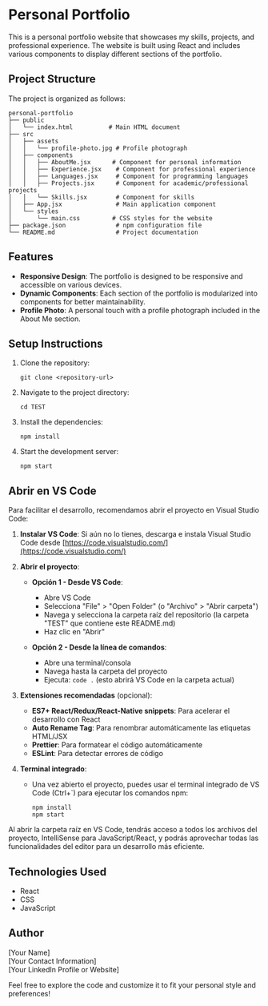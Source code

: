 # Personal Portfolio

This is a personal portfolio website that showcases my skills, projects, and professional experience. The website is built using React and includes various components to display different sections of the portfolio.

## Project Structure

The project is organized as follows:

```
personal-portfolio
├── public
│   └── index.html          # Main HTML document
├── src
│   ├── assets
│   │   └── profile-photo.jpg # Profile photograph
│   ├── components
│   │   ├── AboutMe.jsx      # Component for personal information
│   │   ├── Experience.jsx    # Component for professional experience
│   │   ├── Languages.jsx     # Component for programming languages
│   │   ├── Projects.jsx      # Component for academic/professional projects
│   │   └── Skills.jsx        # Component for skills
│   ├── App.jsx               # Main application component
│   └── styles
│       └── main.css         # CSS styles for the website
├── package.json              # npm configuration file
└── README.md                 # Project documentation
```

## Features

- **Responsive Design**: The portfolio is designed to be responsive and accessible on various devices.
- **Dynamic Components**: Each section of the portfolio is modularized into components for better maintainability.
- **Profile Photo**: A personal touch with a profile photograph included in the About Me section.

## Setup Instructions

1. Clone the repository:
   ```
   git clone <repository-url>
   ```
2. Navigate to the project directory:
   ```
   cd TEST
   ```
3. Install the dependencies:
   ```
   npm install
   ```
4. Start the development server:
   ```
   npm start
   ```

## Abrir en VS Code

Para facilitar el desarrollo, recomendamos abrir el proyecto en Visual Studio Code:

1. **Instalar VS Code**: Si aún no lo tienes, descarga e instala Visual Studio Code desde [https://code.visualstudio.com/](https://code.visualstudio.com/)

2. **Abrir el proyecto**:
   - **Opción 1 - Desde VS Code**:
     - Abre VS Code
     - Selecciona "File" > "Open Folder" (o "Archivo" > "Abrir carpeta")
     - Navega y selecciona la carpeta raíz del repositorio (la carpeta "TEST" que contiene este README.md)
     - Haz clic en "Abrir"
   
   - **Opción 2 - Desde la línea de comandos**:
     - Abre una terminal/consola
     - Navega hasta la carpeta del proyecto
     - Ejecuta: `code .` (esto abrirá VS Code en la carpeta actual)

3. **Extensiones recomendadas** (opcional):
   - **ES7+ React/Redux/React-Native snippets**: Para acelerar el desarrollo con React
   - **Auto Rename Tag**: Para renombrar automáticamente las etiquetas HTML/JSX
   - **Prettier**: Para formatear el código automáticamente
   - **ESLint**: Para detectar errores de código

4. **Terminal integrado**:
   - Una vez abierto el proyecto, puedes usar el terminal integrado de VS Code (Ctrl+`) para ejecutar los comandos npm:
     ```
     npm install
     npm start
     ```

Al abrir la carpeta raíz en VS Code, tendrás acceso a todos los archivos del proyecto, IntelliSense para JavaScript/React, y podrás aprovechar todas las funcionalidades del editor para un desarrollo más eficiente.

## Technologies Used

- React
- CSS
- JavaScript

## Author

[Your Name]  
[Your Contact Information]  
[Your LinkedIn Profile or Website]  

Feel free to explore the code and customize it to fit your personal style and preferences!
